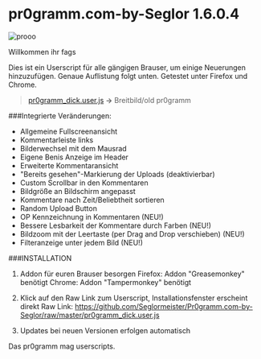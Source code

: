 pr0gramm.com-by-Seglor 1.6.0.4
======================

![prooo](https://cloud.githubusercontent.com/assets/1558446/6137566/4ce717fc-b17a-11e4-8c1e-65a1939e03f6.PNG)

Willkommen ihr fags

Dies ist ein Userscript für alle gängigen Brauser, um einige Neuerungen hinzuzufügen. Genaue Auflistung folgt unten. Getestet unter Firefox und Chrome.


> [pr0gramm_dick.user.js](https://github.com/Seglormeister/Pr0gramm.com-by-Seglor/raw/master/pr0gramm_dick.user.js) **->** Breitbild/old pr0gramm
 



###Integrierte Veränderungen:

- Allgemeine Fullscreenansicht
- Kommentarleiste links
- Bilderwechsel mit dem Mausrad
- Eigene Benis Anzeige im Header
- Erweiterte Kommentaransicht
- "Bereits gesehen"-Markierung der Uploads (deaktivierbar)
- Custom Scrollbar in den Kommentaren
- Bildgröße an Bildschirm angepasst
- Kommentare nach Zeit/Beliebtheit sortieren
- Random Upload Button
- OP Kennzeichnung in Kommentaren (NEU!)
- Bessere Lesbarkeit der Kommentare durch Farben (NEU!)
- Bildzoom mit der Leertaste (per Drag and Drop verschieben) (NEU!)
- Filteranzeige unter jedem Bild (NEU!)





###INSTALLATION

1. Addon für euren Brauser besorgen
Firefox: Addon "Greasemonkey" benötigt
Chrome: Addon "Tampermonkey" benötigt

2. Klick auf den Raw Link zum Userscript, Installationsfenster erscheint direkt
Raw Link: https://github.com/Seglormeister/Pr0gramm.com-by-Seglor/raw/master/pr0gramm_dick.user.js

3. Updates bei neuen Versionen erfolgen automatisch



Das pr0gramm mag userscripts.
    
